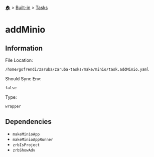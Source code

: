 <!--startTocHeader-->
[🏠](../../README.md) > [Built-in](../README.md) > [Tasks](README.md)
# addMinio
<!--endTocHeader-->


## Information

File Location:

    /home/gofrendi/zaruba/zaruba-tasks/make/minio/task.addMinio.yaml

Should Sync Env:

    false

Type:

    wrapper


## Dependencies

- `makeMinioApp`
- `makeMinioAppRunner`
- `zrbIsProject`
- `zrbShowAdv`



<!--startTocSubtopic-->

<!--endTocSubtopic-->